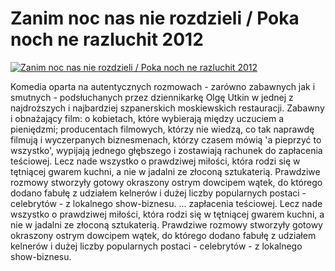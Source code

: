 Zanim noc nas nie rozdzieli / Poka noch ne razluchit 2012 
=============
[![Zanim noc nas nie rozdzieli / Poka noch ne razluchit 2012 ](http://vidos.pl/images/player.gif)](http://vidos.pl/zanim-noc-nas-nie-rozdzieli-poka-noch-ne-razluchit-2012)

 Komedia oparta na autentycznych rozmowach - zarówno zabawnych jak i smutnych - podsłuchanych przez dziennikarkę Olgę Utkin w jednej z najdroższych i najbardziej szpanerskich moskiewskich restauracji. Zabawny i obnażający film: o kobietach, które wybierają między uczuciem a pieniędzmi; producentach filmowych, którzy nie wiedzą, co tak naprawdę filmują i wyczerpanych biznesmenach, którzy czasem mówią 'a pieprzyć to wszystko', wypijają jednego głębszego i zostawiają rachunek do zapłacenia teściowej. Lecz nade wszystko o prawdziwej miłości, która rodzi się w tętniącej gwarem kuchni, a nie w jadalni ze złoconą sztukaterią. Prawdziwe rozmowy stworzyły gotowy okraszony ostrym dowcipem wątek, do którego dodano fabułę z udziałem kelnerów i dużej liczby popularnych postaci - celebrytów - z lokalnego show-biznesu.  ... zapłacenia teściowej. Lecz nade wszystko o prawdziwej miłości, która rodzi się w tętniącej gwarem kuchni, a nie w jadalni ze złoconą sztukaterią. Prawdziwe rozmowy stworzyły gotowy okraszony ostrym dowcipem wątek, do którego dodano fabułę z udziałem kelnerów i dużej liczby popularnych postaci - celebrytów - z lokalnego show-biznesu.
